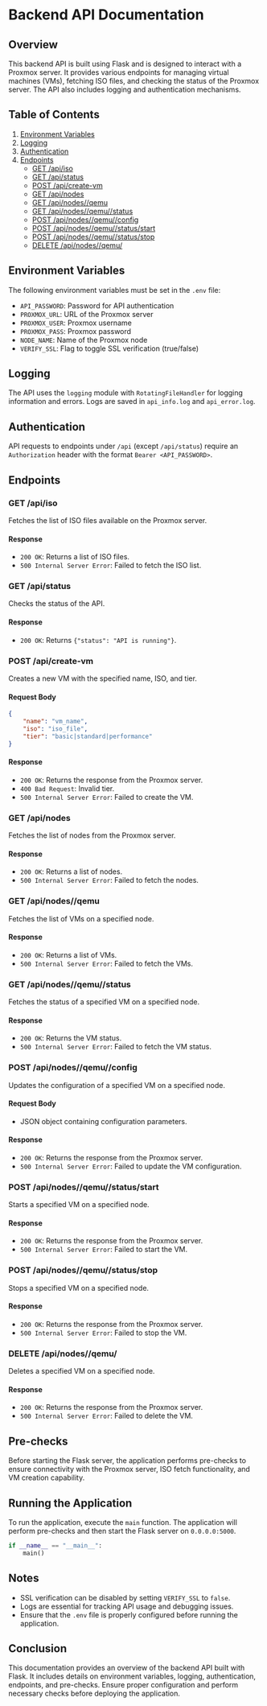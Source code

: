 # Backend API Documentation

## Overview
This backend API is built using Flask and is designed to interact with a Proxmox server. It provides various endpoints for managing virtual machines (VMs), fetching ISO files, and checking the status of the Proxmox server. The API also includes logging and authentication mechanisms.

## Table of Contents
1. [Environment Variables](#environment-variables)
2. [Logging](#logging)
3. [Authentication](#authentication)
4. [Endpoints](#endpoints)
   - [GET /api/iso](#get-apiiso)
   - [GET /api/status](#get-apistatus)
   - [POST /api/create-vm](#post-apicreate-vm)
   - [GET /api/nodes](#get-apinodes)
   - [GET /api/nodes/<node>/qemu](#get-apinodesnodeqemu)
   - [GET /api/nodes/<node>/qemu/<vmid>/status](#get-apinodesnodeqemuvmidstatus)
   - [POST /api/nodes/<node>/qemu/<vmid>/config](#post-apinodesnodeqemuvmidconfig)
   - [POST /api/nodes/<node>/qemu/<vmid>/status/start](#post-apinodesnodeqemuvmidstatusstart)
   - [POST /api/nodes/<node>/qemu/<vmid>/status/stop](#post-apinodesnodeqemuvmidstatusstop)
   - [DELETE /api/nodes/<node>/qemu/<vmid>](#delete-apinodesnodeqemuvmid)

## Environment Variables
The following environment variables must be set in the `.env` file:
- `API_PASSWORD`: Password for API authentication
- `PROXMOX_URL`: URL of the Proxmox server
- `PROXMOX_USER`: Proxmox username
- `PROXMOX_PASS`: Proxmox password
- `NODE_NAME`: Name of the Proxmox node
- `VERIFY_SSL`: Flag to toggle SSL verification (true/false)

## Logging
The API uses the `logging` module with `RotatingFileHandler` for logging information and errors. Logs are saved in `api_info.log` and `api_error.log`.

## Authentication
API requests to endpoints under `/api` (except `/api/status`) require an `Authorization` header with the format `Bearer <API_PASSWORD>`.

## Endpoints

### GET /api/iso
Fetches the list of ISO files available on the Proxmox server.

#### Response
- `200 OK`: Returns a list of ISO files.
- `500 Internal Server Error`: Failed to fetch the ISO list.

### GET /api/status
Checks the status of the API.

#### Response
- `200 OK`: Returns `{"status": "API is running"}`.

### POST /api/create-vm
Creates a new VM with the specified name, ISO, and tier.

#### Request Body
```json
{
    "name": "vm_name",
    "iso": "iso_file",
    "tier": "basic|standard|performance"
}
```

#### Response
- `200 OK`: Returns the response from the Proxmox server.
- `400 Bad Request`: Invalid tier.
- `500 Internal Server Error`: Failed to create the VM.

### GET /api/nodes
Fetches the list of nodes from the Proxmox server.

#### Response
- `200 OK`: Returns a list of nodes.
- `500 Internal Server Error`: Failed to fetch the nodes.

### GET /api/nodes/<node>/qemu
Fetches the list of VMs on a specified node.

#### Response
- `200 OK`: Returns a list of VMs.
- `500 Internal Server Error`: Failed to fetch the VMs.

### GET /api/nodes/<node>/qemu/<vmid>/status
Fetches the status of a specified VM on a specified node.

#### Response
- `200 OK`: Returns the VM status.
- `500 Internal Server Error`: Failed to fetch the VM status.

### POST /api/nodes/<node>/qemu/<vmid>/config
Updates the configuration of a specified VM on a specified node.

#### Request Body
- JSON object containing configuration parameters.

#### Response
- `200 OK`: Returns the response from the Proxmox server.
- `500 Internal Server Error`: Failed to update the VM configuration.

### POST /api/nodes/<node>/qemu/<vmid>/status/start
Starts a specified VM on a specified node.

#### Response
- `200 OK`: Returns the response from the Proxmox server.
- `500 Internal Server Error`: Failed to start the VM.

### POST /api/nodes/<node>/qemu/<vmid>/status/stop
Stops a specified VM on a specified node.

#### Response
- `200 OK`: Returns the response from the Proxmox server.
- `500 Internal Server Error`: Failed to stop the VM.

### DELETE /api/nodes/<node>/qemu/<vmid>
Deletes a specified VM on a specified node.

#### Response
- `200 OK`: Returns the response from the Proxmox server.
- `500 Internal Server Error`: Failed to delete the VM.

## Pre-checks
Before starting the Flask server, the application performs pre-checks to ensure connectivity with the Proxmox server, ISO fetch functionality, and VM creation capability.

## Running the Application
To run the application, execute the `main` function. The application will perform pre-checks and then start the Flask server on `0.0.0.0:5000`.

```python
if __name__ == "__main__":
    main()
```

## Notes
- SSL verification can be disabled by setting `VERIFY_SSL` to `false`.
- Logs are essential for tracking API usage and debugging issues.
- Ensure that the `.env` file is properly configured before running the application.

## Conclusion
This documentation provides an overview of the backend API built with Flask. It includes details on environment variables, logging, authentication, endpoints, and pre-checks. Ensure proper configuration and perform necessary checks before deploying the application.
